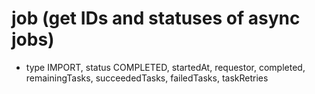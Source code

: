 # job (get IDs and statuses of async jobs)

*   type IMPORT, status COMPLETED, startedAt, requestor, completed, remainingTasks, succeededTasks, failedTasks, taskRetries

